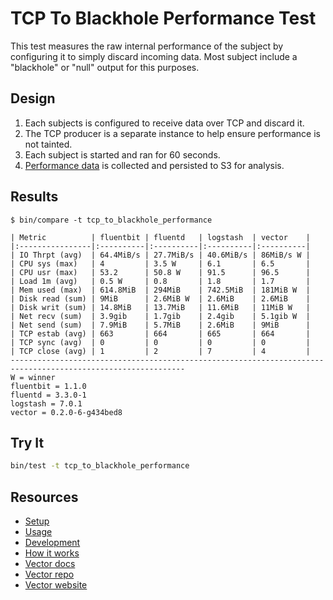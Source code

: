 # TCP To Blackhole Performance Test

This test measures the raw internal performance of the subject by configuring it to
simply discard incoming data. Most subject include a "blackhole" or "null" output
for this purposes.

## Design

1. Each subjects is configured to receive data over TCP and discard it.
2. The TCP producer is a separate instance to help ensure performance is not tainted.
3. Each subject is started and ran for 60 seconds.
4. [Performance data][performance_data] is collected and persisted to S3 for analysis.

## Results

```
$ bin/compare -t tcp_to_blackhole_performance

| Metric          | fluentbit | fluentd   | logstash  | vector    |
|:----------------|:----------|:----------|:----------|:----------|
| IO Thrpt (avg)  | 64.4MiB/s | 27.7MiB/s | 40.6MiB/s | 86MiB/s W |
| CPU sys (max)   | 4         | 3.5 W     | 6.1       | 6.5       |
| CPU usr (max)   | 53.2      | 50.8 W    | 91.5      | 96.5      |
| Load 1m (avg)   | 0.5 W     | 0.8       | 1.8       | 1.7       |
| Mem used (max)  | 614.8MiB  | 294MiB    | 742.5MiB  | 181MiB W  |
| Disk read (sum) | 9MiB      | 2.6MiB W  | 2.6MiB    | 2.6MiB    |
| Disk writ (sum) | 14.8MiB   | 13.7MiB   | 11.6MiB   | 11MiB W   |
| Net recv (sum)  | 3.9gib    | 1.7gib    | 2.4gib    | 5.1gib W  |
| Net send (sum)  | 7.9MiB    | 5.7MiB    | 2.6MiB    | 9MiB      |
| TCP estab (avg) | 663       | 664       | 665       | 664       |
| TCP sync (avg)  | 0         | 0         | 0         | 0         |
| TCP close (avg) | 1         | 2         | 7         | 4         |
-------------------------------------------------------------------------------------------------------------
W = winner
fluentbit = 1.1.0
fluentd = 3.3.0-1
logstash = 7.0.1
vector = 0.2.0-6-g434bed8
```

## Try It

```bash
bin/test -t tcp_to_blackhole_performance
```

## Resources

* [Setup][setup]
* [Usage][usage]
* [Development][development]
* [How it works][how_it_works]
* [Vector docs][docs]
* [Vector repo][repo]
* [Vector website][website]


[development]: /README.md#development
[docs]: https://docs.vector.dev
[how_it_works]: /README.md#how-it-works
[performance_data]: /README.md#performance-data
[repo]: https://github.com/timberio/vector
[setup]: /README.md#setup
[usage]: /README.md#usage
[website]: https://vector.dev
